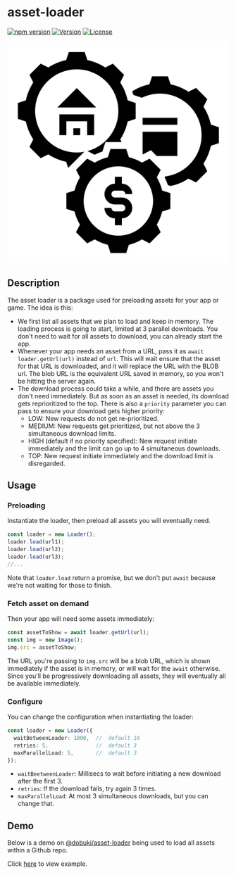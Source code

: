 # asset-loader

[![npm version](https://badge.fury.io/js/@dobuki%2Fasset-loader.svg)](https://www.npmjs.com/package/@dobuki/asset-loader) [![Version](https://img.shields.io/github/v/release/jacklehamster/asset-loader)](https://github.com/jacklehamster/asset-loader) [![License](https://img.shields.io/github/license/jacklehamster/asset-loader)](https://github.com/jacklehamster/asset-loader)

![icon](icon.png)

## Description

The asset loader is a package used for preloading assets for your app or game. The idea is this:

- We first list all assets that we plan to load and keep in memory. The loading process is going to start, limited at 3 parallel downloads. You don't need to wait for all assets to download, you can already start the app.
- Whenever your app needs an asset from a URL, pass it as `await loader.getUrl(url)` instead of `url`. This will wait ensure that the asset for that URL is downloaded, and it will replace the URL with the BLOB url. The blob URL is the equivalent URL saved in memory, so you won't be hitting the server again.
- The download process could take a while, and there are assets you don't need immediately. But as soon as an asset is needed, its download gets reprioritized to the top. There is also a `priority` parameter you can pass to ensure your download gets higher priority:
  - LOW: New requests do not get re-prioritized.
  - MEDIUM: New requests get prioritized, but not above the 3 simultaneous download limits.
  - HIGH (default if no priority specified): New request initiate immediately and the limit can go up to 4 simultaneous downloads.
  - TOP: New request initiate immediately and the download limit is disregarded.

## Usage

### Preloading

Instantiate the loader, then preload all assets you will eventually need.

```typescript
const loader = new Loader();
loader.load(url1);
loader.load(url2);
loader.load(url3);
//...
```

Note that `loader.load` return a promise, but we don't put `await` because we're not waiting for those to finish.

### Fetch asset on demand

Then your app will need some assets immediately:

```typescript
const assetToShow = await loader.getUrl(url);
const img = new Image();
img.src = assetToShow;
```

The URL you're passing to `img.src` will be a blob URL, which is shown immediately if the asset is in memory, or will wait for the `await` otherwise. Since you'll be progressively downloading all assets, they will eventually all be available immediately.

### Configure

You can change the configuration when instantiating the loader:

```typescript
const loader = new Loader({
  waitBetweenLoader: 1000,  //  default 10
  retries: 5,               //  default 3
  maxParallelLoad: 5,       //  default 3
});
```

- `waitBeetweenLoader`: Millisecs to wait before initiating a new download after the first 3.
- `retries`: If the download fails, try again 3 times.
- `maxParallelLoad`: At most 3 simultaneous downloads, but you can change that.

## Demo

Below is a demo on [@dobuki/asset-loader](https://www.npmjs.com/package/@dobuki/asset-loader) being used to load all assets within a Github repo.

Click [here](https://jacklehamster.github.io/asset-loader/docs) to view example.

